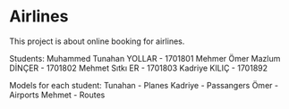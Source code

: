 # Airlines

This project is about online booking for airlines.

Students:
Muhammed Tunahan YOLLAR - 1701801
Mehmer Ömer Mazlum DİNÇER - 1701802
Mehmet Sıtkı ER - 1701803
Kadriye KILIÇ - 1701892

Models for each student:
Tunahan - Planes
Kadriye - Passangers
Ömer - Airports
Mehmet - Routes
